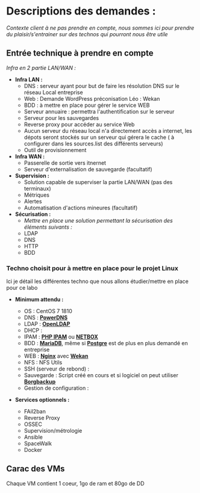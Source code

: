 # Descriptions des demandes :
*Contexte client à ne pas prendre en compte, nous sommes ici pour prendre du plaisir/s'entrainer sur des technos qui pourront
nous être utile*

## Entrée technique à prendre en compte 
_Infra en 2 partie LAN/WAN :_
* __Infra LAN :__
  * DNS : serveur ayant pour but de faire les résolution DNS sur le réseau Local entreprise
  * Web : Demande WordPress préconisation Léo : Wekan
  * BDD : à mettre en place pour gérer le service WEB
  * Serveur annuaire : permettra l'authentification sur le serveur
  * Serveur pour les sauvegardes
  * Reverse proxy pour accéder au service Web
  * Aucun serveur du réseau local n'a directement accès a internet, les dépots seront stockés sur un serveur qui gérera le cache ( à configurer dans les sources.list des différents serveurs)
  * Outil de provisionnement
* __Infra WAN :__
  * Passerelle de sortie vers itnernet
  * Serveur d'externalisation de sauvegarde (facultatif)
* __Supervision :__
  * Solution capable de superviser la partie LAN/WAN (pas des terminaux)
  * Métriques
  * Alertes
  * Automatisation d'actions mineures (facultatif) 
* __Sécurisation :__
  * _Mettre en place une solution permettant la sécurisation des éléments suivants :_
  * LDAP
  * DNS
  * HTTP
  * BDD

### Techno choisit pour à mettre en place pour le projet Linux

Ici je détail les différentes techno que nous allons étudier/mettre en place pour ce labo
* __Minimum attendu :__
  * OS : CentOS 7 1810
  * DNS  : [__PowerDNS__](https://doc.ubuntu-fr.org/pdns)
  * LDAP : [__OpenLDAP__](https://guide.ubuntu-fr.org/server/openldap-server.html)
  * DHCP :
  * IPAM : [__PHP IPAM__](https://phpipam.net/news/tag/guide/) ou [__NETBOX__](https://computingforgeeks.com/how-to-install-netbox-on-centos-7-with-apache-and-supervisord/)
  * BDD : [__MariaDB__](https://linuxize.com/post/install-mariadb-on-centos-7/), même si [__Postgre__](https://www.hostinger.com/tutorials/how-to-install-postgresql-on-centos-7/) est de plus en plus demandé en entreprise
  * WEB : [__Nginx__](https://www.cyberciti.biz/faq/how-to-install-and-use-nginx-on-centos-7-rhel-7/) avec [__Wekan__](https://computingforgeeks.com/install-wekan-kanban-on-centos-7-nginx-letsencrypt/)
  * NFS : NFS Utils 
  * SSH (serveur de rebond) :
  * Sauvegarde : Script créé en cours et si logiciel on peut utiliser [__Borgbackup__](https://borgbackup.readthedocs.io/en/stable/installation.html)
  * Gestion de configuration :

* __Services optionnels :__
  * FAil2ban
  * Reverse Proxy
  * OSSEC
  * Supervision/métrologie
  * Ansible
  * SpaceWalk
  * Docker
  
## Carac des VMs

Chaque VM contient 1 coeur, 1go de ram et 80go de DD
